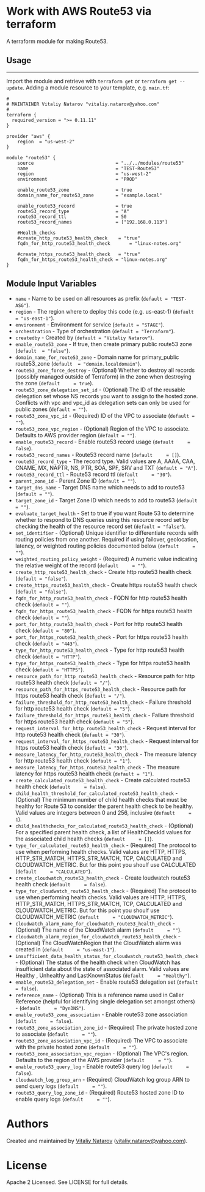 # Work with AWS Route53 via terraform

A terraform module for making Route53.

## Usage
--------

Import the module and retrieve with ```terraform get``` or ```terraform get --update```. Adding a module resource to your template, e.g. `main.tf`:

```
#
# MAINTAINER Vitaliy Natarov "vitaliy.natarov@yahoo.com"
#
terraform {
  required_version = ">= 0.11.11"
}

provider "aws" {
    region  = "us-west-2"
}

module "route53" {
    source                              = "../../modules/route53"
    name                                = "TEST-Route53"
    region                              = "us-west-2"
    environment                         = "PROD"
 
    enable_route53_zone                 = true
    domain_name_for_route53_zone        = "example.local"

    enable_route53_record               = true
    route53_record_type                 = "A"
    route53_record_ttl                  = 50
    route53_record_names                = ["192.168.0.113"]

    #Health_checks
    #create_http_route53_health_check    = "true"
    fqdn_for_http_route53_health_check       = "linux-notes.org"
    
    #create_https_route53_health_check   = "true"
    fqdn_for_https_route53_health_check = "linux-notes.org"
}
```

Module Input Variables
----------------------
- `name` - Name to be used on all resources as prefix (`default = "TEST-ASG"`).
- `region` - The region where to deploy this code (e.g. us-east-1) (`default = "us-east-1"`).
- `environment` - Environment for service (`default = "STAGE"`).
- `orchestration` - Type of orchestration (`default = "Terraform"`).
- `createdby` - Created by (`default = "Vitaliy Natarov"`).
- `enable_route53_zone` - If true, then create primary public route53 zone (`default  = "false"`).
- `domain_name_for_route53_zone` - Domain name for primary_public route53_zone (`default  = "domain.localdomain"`).
- `route53_zone_force_destroy` - (Optional) Whether to destroy all records (possibly managed outside of Terraform) in the zone when destroying the zone (`default     = true`).
- `route53_zone_delegation_set_id` - (Optional) The ID of the reusable delegation set whose NS records you want to assign to the hosted zone. Conflicts with vpc and vpc_id as delegation sets can only be used for public zones (`default = ""`).
- `route53_zone_vpc_id` - (Required) ID of the VPC to associate (`default = ""`).
- `route53_zone_vpc_region` - (Optional) Region of the VPC to associate. Defaults to AWS provider region (`default = ""`).
- `enable_route53_record` - Enable route53 record usage (`default     = false`).
- `route53_record_names` - Route53 record name (`default     = []`).
- `route53_record_type` - The record type. Valid values are A, AAAA, CAA, CNAME, MX, NAPTR, NS, PTR, SOA, SPF, SRV and TXT (`default = "A"`).
- `route53_record_ttl` - Route53 record ttl (`default     = "30"`).
- `parent_zone_id` - Perent Zone ID (`default = ""`).
- `target_dns_name` - Target DNS name which needs to add to route53 (`default = ""`).
- `target_zone_id` - Target Zone ID which needs to add to route53 (`default = ""`).
- `evaluate_target_health` - Set to true if you want Route 53 to determine whether to respond to DNS queries using this resource record set by checking the health of the resource record set (`default = "false"`).
- `set_identifier` - (Optional) Unique identifier to differentiate records with routing policies from one another. Required if using failover, geolocation, latency, or weighted routing policies documented below (`default     = ""`).
- `weighted_routing_policy_weight` - (Required) A numeric value indicating the relative weight of the record (`default     = ""`).
- `create_http_route53_health_check` - Create http route53 health check (`default = "false"`).
- `create_https_route53_health_check` - Create https route53 health check (`default = "false"`).
- `fqdn_for_http_route53_health_check` - FQDN for http route53 health check (`default = ""`).
- `fqdn_for_https_route53_health_check` - FQDN for https route53 health check (`default = ""`).
- `port_for_http_route53_health_check` - Port for http route53 health check (`default = "80"`).
- `port_for_https_route53_health_check` - Port for https route53 health check (`default = "443"`).
- `type_for_http_route53_health_check` - Type for http route53 health check (`default = "HTTP"`).
- `type_for_https_route53_health_check` - Type for https route53 health check (`default = "HTTPS"`).
- `resource_path_for_http_route53_health_check` - Resource path for http route53 health check (`default = "/"`).
- `resource_path_for_https_route53_health_check` - Resource path for https route53 health check (`default = "/"`).
- `failure_threshold_for_http_route53_health_check` - Failure threshold for http route53 health check (`default = "5"`).
- `failure_threshold_for_https_route53_health_check` - Failure threshold for https route53 health check (`default = "5"`).
- `request_interval_for_http_route53_health_check` - Request interval for http route53 health check (`default = "30"`).
- `request_interval_for_https_route53_health_check` - Request interval for https route53 health check (`default = "30"`).
- `measure_latency_for_http_route53_health_check` - The measure latency for http route53 health check (`default = "1"`).
- `measure_latency_for_https_route53_health_check` - The measure latency for https route53 health check (`default = "1"`).
- `create_calculated_route53_health_check` - Create calculated route53 health check (`default     = false`).
- `child_health_threshold_for_calculated_route53_health_check` - (Optional) The minimum number of child health checks that must be healthy for Route 53 to consider the parent health check to be healthy. Valid values are integers between 0 and 256, inclusive (`default     = 1`).
- `child_healthchecks_for_calculated_route53_health_check` - (Optional) For a specified parent health check, a list of HealthCheckId values for the associated child health checks (`default     = []`).
- `type_for_calculated_route53_health_check` - (Required) The protocol to use when performing health checks. Valid values are HTTP, HTTPS, HTTP_STR_MATCH, HTTPS_STR_MATCH, TCP, CALCULATED and CLOUDWATCH_METRIC. But for this point you shoulf use CALCULATED (`default     = "CALCULATED"`).
- `create_cloudwatch_route53_health_check` - Create loudwatch route53 health check (`default     = false`).
- `type_for_cloudwatch_route53_health_check` - (Required) The protocol to use when performing health checks. Valid values are HTTP, HTTPS, HTTP_STR_MATCH, HTTPS_STR_MATCH, TCP, CALCULATED and CLOUDWATCH_METRIC. But for this point you shoulf use CLOUDWATCH_METRIC (`default     = "CLOUDWATCH_METRIC"`).
- `cloudwatch_alarm_name_for_cloudwatch_route53_health_check` - (Optional) The name of the CloudWatch alarm (`default     = ""`).
- `cloudwatch_alarm_region_for_cloudwatch_route53_health_check` - (Optional) The CloudWatchRegion that the CloudWatch alarm was created in (`default     = "us-east-1"`).
- `insufficient_data_health_status_for_cloudwatch_route53_health_check` - (Optional) The status of the health check when CloudWatch has insufficient data about the state of associated alarm. Valid values are Healthy , Unhealthy and LastKnownStatus (`default     = "Healthy"`).
- `enable_route53_delegation_set` - Enable route53 delegation set (`default     = false`).
- `reference_name` - (Optional) This is a reference name used in Caller Reference (helpful for identifying single delegation set amongst others) - (`default     = "DynDNS"`).
- `enable_route53_zone_association` - Enable route53 zone association (`default     = false`).
- `route53_zone_association_zone_id` - (Required) The private hosted zone to associate (`default     = ""`).
- `route53_zone_association_vpc_id` - (Required) The VPC to associate with the private hosted zone (`default     = ""`).
- `route53_zone_association_vpc_region` - (Optional) The VPC's region. Defaults to the region of the AWS provider (`default     = ""`).
- `enable_route53_query_log` - Enable route53 query log (`default     = false`).
- `cloudwatch_log_group_arn` - (Required) CloudWatch log group ARN to send query logs (`default     = ""`).
- `route53_query_log_zone_id` - (Required) Route53 hosted zone ID to enable query logs (`default     = ""`).

Authors
=======

Created and maintained by [Vitaliy Natarov](https://github.com/SebastianUA)
(vitaliy.natarov@yahoo.com).

License
=======

Apache 2 Licensed. See LICENSE for full details.
